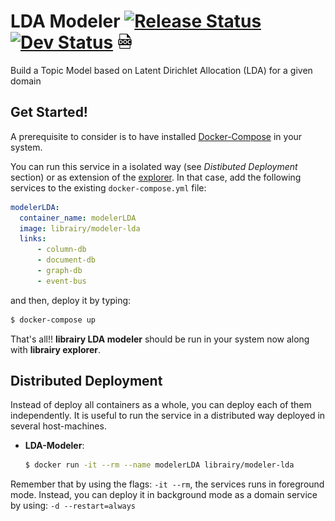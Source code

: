 # LDA Modeler [![Release Status](https://travis-ci.org/librairy/modeler-lda.svg?branch=master)](https://travis-ci.org/librairy/modeler-lda) [![Dev Status](https://travis-ci.org/librairy/modeler-lda.svg?branch=develop)](https://travis-ci.org/librairy/modeler-lda) [![Doc](https://raw.githubusercontent.com/librairy/resources/master/figures/interface.png)](https://rawgit.com/librairy/modeler-lda/doc/report/index.html)

Build a Topic Model based on Latent Dirichlet Allocation (LDA) for a given domain

## Get Started!

A prerequisite to consider is to have installed [Docker-Compose](https://docs.docker.com/compose/) in your system.

You can run this service in a isolated way (see *Distibuted Deployment* section) or as extension of the [explorer](https://github.com/librairy/explorer).
In that case, add the following services to the existing `docker-compose.yml` file:

```yml
modelerLDA:
  container_name: modelerLDA
  image: librairy/modeler-lda
  links:
      - column-db
      - document-db
      - graph-db
      - event-bus
```

and then, deploy it by typing:

```sh
$ docker-compose up
```
That's all!! **librairy LDA modeler** should be run in your system now along with **librairy explorer**.

## Distributed Deployment

Instead of deploy all containers as a whole, you can deploy each of them independently. It is useful to run the service in a distributed way deployed in several host-machines.

- **LDA-Modeler**:  

    ```sh
    $ docker run -it --rm --name modelerLDA librairy/modeler-lda
    ```

Remember that by using the flags: `-it --rm`, the services runs in foreground mode. Instead, you can deploy it in background mode as a domain service by using: `-d --restart=always`